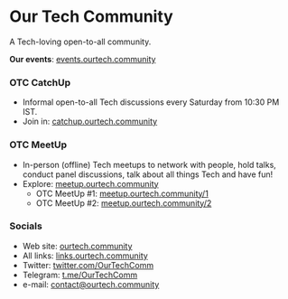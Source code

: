 # Our Tech Community

A Tech-loving open-to-all community.

**Our events**: [events.ourtech.community](https://events.ourtech.community)

### OTC CatchUp

- Informal open-to-all Tech discussions every Saturday from 10:30 PM IST.
- Join in: [catchup.ourtech.community](https://catchup.ourtech.community)

### OTC MeetUp

- In-person (offline) Tech meetups to network with people, hold talks, conduct panel discussions, talk about all things Tech and have fun!
- Explore: [meetup.ourtech.community](https://meetup.ourtech.community)
  - OTC MeetUp #1: [meetup.ourtech.community/1](https://meetup.ourtech.community/1)
  - OTC MeetUp #2: [meetup.ourtech.community/2](https://meetup.ourtech.community/2)

### Socials

- Web site: [ourtech.community](https://ourtech.community)
- All links: [links.ourtech.community](https://links.ourtech.community)
- Twitter: [twitter.com/OurTechComm](https://twitter.com/OurTechComm)
- Telegram: [t.me/OurTechComm](https://t.me/OurTechComm)
- e-mail: [contact@ourtech.community](mailto:contact@ourtech.community)
